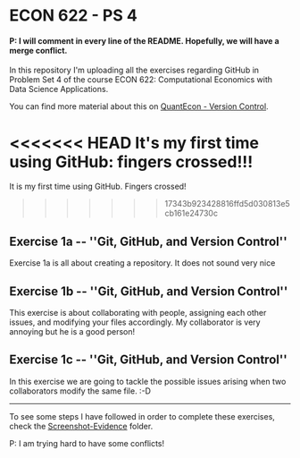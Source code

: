 # ECON 622 - PS 4
#### P: I will comment in every line of the README. Hopefully, we will have a merge conflict.
In this repository I'm uploading all the exercises regarding GitHub in Problem Set 4 of the course ECON 622: Computational Economics with Data Science Applications.

You can find more material about this on [QuantEcon - Version Control](https://julia.quantecon.org/more_julia/version_control.html).


<<<<<<< HEAD
It's my first time using GitHub: fingers crossed!!!
=======
It is my first time using GitHub. Fingers crossed!
>>>>>>> 17343b923428816ffd5d030813e5cb161e24730c


## Exercise 1a -- ''Git, GitHub, and Version Control''
Exercise 1a is all about creating a repository. It does not sound very nice

## Exercise 1b -- ''Git, GitHub, and Version Control''
This exercise is about collaborating with people, assigning each other issues, and modifying your files accordingly. My collaborator is very annoying but he is a good person!

## Exercise 1c -- ''Git, GitHub, and Version Control''
In this exercise we are going to tackle the possible issues arising when two collaborators modify the same file. :-D


----
To see some steps I have followed in order to complete these exercises, check the [Screenshot-Evidence](https://github.com/loforteg/ECON622-PS4/tree/master/Screenshot-Evidence) folder.

P: I am trying hard to have some conflicts!